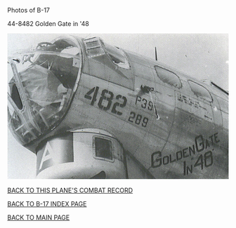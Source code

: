 
Photos of B-17






 




44-8482 Golden Gate in '48  
  

![](44-8482.jpg)  
  

[BACK TO THIS PLANE'S COMBAT RECORD](b17s/44-8482.md)  

[BACK TO B-17 INDEX PAGE](000b17s.md)  

[BACK TO MAIN PAGE](index.html)


